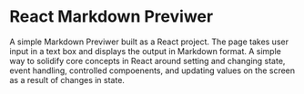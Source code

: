 # React Markdown Previwer

A simple Markdown Previwer built as a React project. The page takes user input in a text box and displays the output in Markdown format. A simple way to solidify core concepts in React around setting and changing state, event handling, controlled compoenents, and updating values on the screen as a result of changes in state.
